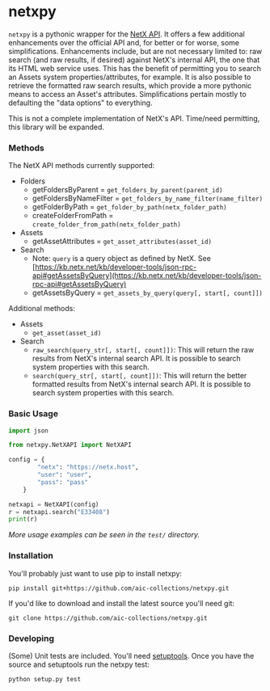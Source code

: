 # netxpy

`netxpy` is a pythonic wrapper for the [NetX API](https://kb.netx.net/kb/developer-tools/json-rpc-api). 
It offers a few additional enhancements over the official API and, for better or 
for worse, some simplifications.  Enhancements include, but are 
not necessary limited to: raw search (and raw results, if desired) against NetX's 
internal API, the one that its HTML web service uses.  This has the benefit of 
permitting you to search an Assets system properties/attributes, for example.  It is
also possible to retrieve the formatted raw search results, which provide a more pythonic
means to access an Asset's attributes.  Simplifications pertain mostly to defaulting 
the "data options" to everything.

This is not a complete implementation of NetX's API.  Time/need permitting, 
this library will be expanded.

### Methods

The NetX API methods currently supported:
- Folders
    - getFoldersByParent = `get_folders_by_parent(parent_id)`
    - getFoldersByNameFilter = `get_folders_by_name_filter(name_filter)`
    - getFolderByPath = `get_folder_by_path(netx_folder_path)`
    - createFolderFromPath = `create_folder_from_path(netx_folder_path)`
- Assets
    - getAssetAttributes = `get_asset_attributes(asset_id)`
- Search
    - Note: `query` is a query object as defined by NetX.  See [https://kb.netx.net/kb/developer-tools/json-rpc-api#getAssetsByQuery](https://kb.netx.net/kb/developer-tools/json-rpc-api#getAssetsByQuery)
    - getAssetsByQuery = `get_assets_by_query(query[, start[, count]])`
    
Additional methods:
- Assets
    - `get_asset(asset_id)`
- Search
    - `raw_search(query_str[, start[, count]])`: This will return the 
            raw results from NetX's internal search API.  It is possible to search 
            system properties with this search.
    - `search(query_str[, start[, count]])`: This will return the 
            better formatted results from NetX's internal search API.  It is possible to search 
            system properties with this search.

### Basic Usage

```python
import json

from netxpy.NetXAPI import NetXAPI

config = {
        "netx": "https://netx.host",
        "user": "user",
        "pass": "pass"
    }

netxapi = NetXAPI(config)
r = netxapi.search("E33408")
print(r)
```

*More usage examples can be seen in the `test/` directory.*


### Installation

You'll probably just want to use pip to install netxpy:

    pip install git+https://github.com/aic-collections/netxpy.git

If you'd like to download and install the latest source you'll need git:

    git clone https://github.com/aic-collections/netxpy.git


### Developing

(Some) Unit tests are included.  You'll need [setuptools](https://pypi.python.org/pypi/setuptools#installation-instructions). 
Once you have the source and setuptools run the netxpy test:

    python setup.py test

